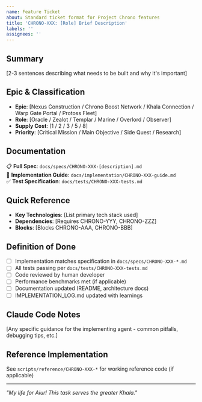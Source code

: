 ```yaml
---
name: Feature Ticket
about: Standard ticket format for Project Chrono features
title: 'CHRONO-XXX: [Role] Brief Description'
labels: ''
assignees: ''
---
```


## Summary

[2-3 sentences describing what needs to be built and why it's important]

## Epic & Classification

- **Epic**: [Nexus Construction / Chrono Boost Network / Khala Connection / Warp Gate Portal / Protoss Fleet]
- **Role**: [Oracle / Zealot / Templar / Marine / Overlord / Observer]
- **Supply Cost**: [1 / 2 / 3 / 5 / 8]
- **Priority**: [Critical Mission / Main Objective / Side Quest / Research]

## Documentation

📋 **Full Spec**: `docs/specs/CHRONO-XXX-[description].md`  
🔧 **Implementation Guide**: `docs/implementation/CHRONO-XXX-guide.md`  
✅ **Test Specification**: `docs/tests/CHRONO-XXX-tests.md`

## Quick Reference

- **Key Technologies**: [List primary tech stack used]
- **Dependencies**: [Requires CHRONO-YYY, CHRONO-ZZZ]
- **Blocks**: [Blocks CHRONO-AAA, CHRONO-BBB]

## Definition of Done

- [ ] Implementation matches specification in `docs/specs/CHRONO-XXX-*.md`
- [ ] All tests passing per `docs/tests/CHRONO-XXX-tests.md`
- [ ] Code reviewed by human developer
- [ ] Performance benchmarks met (if applicable)
- [ ] Documentation updated (README, architecture docs)
- [ ] IMPLEMENTATION_LOG.md updated with learnings

## Claude Code Notes

[Any specific guidance for the implementing agent - common pitfalls, debugging tips, etc.]

## Reference Implementation

See `scripts/reference/CHRONO-XXX-*` for working reference code (if applicable)

---
*"My life for Aiur! This task serves the greater Khala."*
